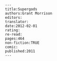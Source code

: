 
    ---
    title:Supergods
    authors:Grant Morrison
    editors:
    translator:
    date:2012-02-01
    rating:
    re-read:
    pages:464
    non-fiction:TRUE
    comic:
    published:2011
    ---

    